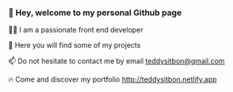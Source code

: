 ### 👋 Hey, welcome to my personal Github page

🧑‍💻 I am a passionate front end developer

🌱 Here you will find some of my projects

📫 Do not hesitate to contact me by email teddysitbon@gmail.com

🔥 Come and discover my portfolio http://teddysitbon.netlify.app
